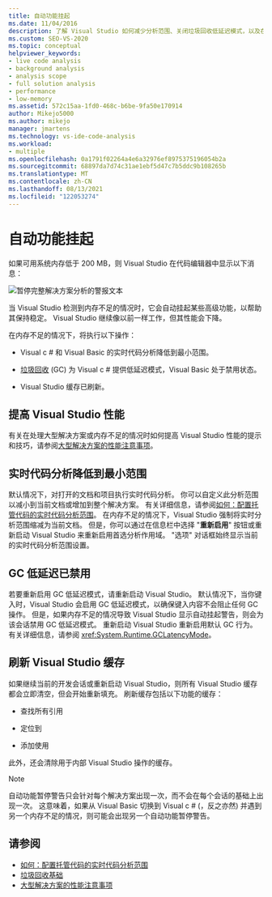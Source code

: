 ```yaml
---
title: 自动功能挂起
ms.date: 11/04/2016
description: 了解 Visual Studio 如何减少分析范围、关闭垃圾回收低延迟模式，以及在系统内存有限时刷新缓存。
ms.custom: SEO-VS-2020
ms.topic: conceptual
helpviewer_keywords:
- live code analysis
- background analysis
- analysis scope
- full solution analysis
- performance
- low-memory
ms.assetid: 572c15aa-1fd0-468c-b6be-9fa50e170914
author: Mikejo5000
ms.author: mikejo
manager: jmartens
ms.technology: vs-ide-code-analysis
ms.workload:
- multiple
ms.openlocfilehash: 0a1791f02264a4e6a32976ef8975375196054b2a
ms.sourcegitcommit: 68897da7d74c31ae1ebf5d47c7b5ddc9b108265b
ms.translationtype: MT
ms.contentlocale: zh-CN
ms.lasthandoff: 08/13/2021
ms.locfileid: "122053274"
---
```

# <a name="automatic-feature-suspension"></a>自动功能挂起

如果可用系统内存低于 200 MB，则 Visual Studio 在代码编辑器中显示以下消息：

![暂停完整解决方案分析的警报文本](../code-quality/media/fsa_alert.png)

当 Visual Studio 检测到内存不足的情况时，它会自动挂起某些高级功能，以帮助其保持稳定。 Visual Studio 继续像以前一样工作，但其性能会下降。

在内存不足的情况下，将执行以下操作：

- Visual c # 和 Visual Basic 的实时代码分析降低到最小范围。

- [垃圾回收](/dotnet/standard/garbage-collection/index) (GC) 为 Visual c # 提供低延迟模式，Visual Basic 处于禁用状态。

- Visual Studio 缓存已刷新。

## <a name="improve-visual-studio-performance"></a>提高 Visual Studio 性能

有关在处理大型解决方案或内存不足的情况时如何提高 Visual Studio 性能的提示和技巧，请参阅[大型解决方案的性能注意事项](https://github.com/dotnet/roslyn/blob/master/docs/wiki/Performance-considerations-for-large-solutions.md)。

## <a name="live-code-analysis-is-reduced-to-minimal-scope"></a>实时代码分析降低到最小范围

默认情况下，对打开的文档和项目执行实时代码分析。 你可以自定义此分析范围以减小到当前文档或增加到整个解决方案。 有关详细信息，请参阅[如何：配置托管代码的实时代码分析范围](./configure-live-code-analysis-scope-managed-code.md)。 在内存不足的情况下，Visual Studio 强制将实时分析范围缩减为当前文档。 但是，你可以通过在信息栏中选择 "**重新启用**" 按钮或重新启动 Visual Studio 来重新启用首选分析作用域。 "选项" 对话框始终显示当前的实时代码分析范围设置。

## <a name="gc-low-latency-disabled"></a>GC 低延迟已禁用

若要重新启用 GC 低延迟模式，请重新启动 Visual Studio。 默认情况下，当你键入时，Visual Studio 会启用 GC 低延迟模式，以确保键入内容不会阻止任何 GC 操作。 但是，如果内存不足的情况导致 Visual Studio 显示自动挂起警告，则会为该会话禁用 GC 低延迟模式。 重新启动 Visual Studio 重新启用默认 GC 行为。 有关详细信息，请参阅 <xref:System.Runtime.GCLatencyMode>。

## <a name="visual-studio-caches-flushed"></a>刷新 Visual Studio 缓存

如果继续当前的开发会话或重新启动 Visual Studio，则所有 Visual Studio 缓存都会立即清空，但会开始重新填充。 刷新缓存包括以下功能的缓存：

- 查找所有引用

- 定位到

- 添加使用

此外，还会清除用于内部 Visual Studio 操作的缓存。

> [!NOTE]
> 自动功能暂停警告只会针对每个解决方案出现一次，而不会在每个会话的基础上出现一次。 这意味着，如果从 Visual Basic 切换到 Visual c # (，反之亦然) 并遇到另一个内存不足的情况，则可能会出现另一个自动功能暂停警告。

## <a name="see-also"></a>请参阅

- [如何：配置托管代码的实时代码分析范围](./configure-live-code-analysis-scope-managed-code.md)
- [垃圾回收基础](/dotnet/standard/garbage-collection/fundamentals)
- [大型解决方案的性能注意事项](https://github.com/dotnet/roslyn/blob/master/docs/wiki/Performance-considerations-for-large-solutions.md)
